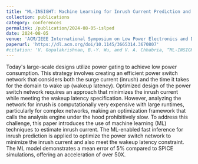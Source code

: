 ```yaml
---
title: "ML-INSIGHT: Machine Learning for Inrush Current Prediction and Power Switch Network Improvement"
collection: publications
category: conferences
permalink: /publication/2024-08-05-islped
date: 2024-08-05
venue: 'ACM/IEEE International Symposium on Low Power Electronics and Design (ISLPED)'
paperurl: 'https://dl.acm.org/doi/10.1145/3665314.3670807'
#citation: 'V. Gopalakrishnan, B.-Y. Wu, and V. A. Chhabria, “ML-INSIGHT: Machine Learning for Inrush Current Prediction and Power Switch Network Improvement“, Proc. ISLPED, 2024.'
---
```


Today's large-scale designs utilize power gating to achieve low power consumption. This strategy involves creating an efficient power switch network that considers both the surge current (inrush) and the time it takes for the domain to wake up (wakeup latency). Optimized design of the power switch network requires an approach that minimizes the inrush current while meeting the wakeup latency specification. However, analyzing the network for inrush is computationally very expensive with large runtimes, particularly for complex networks, making an optimization framework that calls the analysis engine under the hood prohibitively slow. To address this challenge, this paper introduces the use of machine learning (ML) techniques to estimate inrush current. The ML-enabled fast inference for inrush prediction is applied to optimize the power switch network to minimize the inrush current and also meet the wakeup latency constraint. The ML model demonstrates a mean error of 5% compared to SPICE simulations, offering an acceleration of over 50X.
